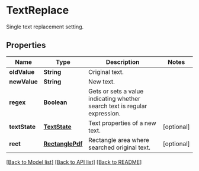 ﻿
# TextReplace
Single text replacement setting.

## Properties
Name | Type | Description | Notes
------------ | ------------- | ------------- | -------------
**oldValue** | **String** | Original text. | 
**newValue** | **String** | New text. | 
**regex** | **Boolean** | Gets or sets a value indicating whether search text is regular expression. | 
**textState** | [**TextState**](TextState.md) | Text properties of a new text. | [optional]
**rect** | [**RectanglePdf**](RectanglePdf.md) | Rectangle area where searched original text. | [optional]


[[Back to Model list]](../README.md#documentation-for-models) [[Back to API list]](../README.md#documentation-for-api-endpoints) [[Back to README]](../README.md)


